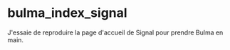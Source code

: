 # bulma_index_signal
J'essaie de reproduire la page d'accueil de Signal pour prendre Bulma en main.
